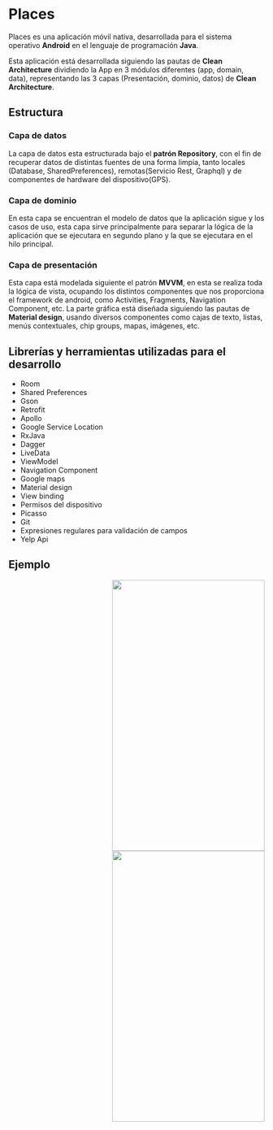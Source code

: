 # Places

Places es una aplicación móvil nativa, desarrollada para el sistema operativo **Android** en el lenguaje de programación **Java**.

Esta aplicación está desarrollada siguiendo las pautas de **Clean Architecture** dividiendo la App en 3 módulos diferentes (app, domain, data), representando las 3 capas (Presentación, dominio, datos) de **Clean Architecture**.

## Estructura

### Capa de datos

La capa de datos esta estructurada bajo el **patrón Repository**, con el fin de recuperar datos de distintas fuentes de una forma limpia, tanto locales (Database, SharedPreferences), remotas(Servicio Rest, Graphql) y de componentes de hardware del dispositivo(GPS).


### Capa de dominio

En esta capa se encuentran el modelo de datos que la aplicación sigue y los casos de uso, esta capa sirve principalmente para separar la lógica de la aplicación que se ejecutara en segundo plano y la que se ejecutara en el hilo principal.

### Capa de presentación

Esta capa está modelada siguiente el patrón **MVVM**, en esta se realiza toda la lógica de vista, ocupando los distintos componentes que nos proporciona el framework de android, como Activities, Fragments, Navigation Component, etc. La parte gráfica está diseñada siguiendo las pautas de **Material design**, usando diversos componentes como cajas de texto, listas, menús contextuales, chip groups, mapas, imágenes, etc.


## Librerías y herramientas utilizadas para el desarrollo

* Room
* Shared Preferences
* Gson
* Retrofit
* Apollo
* Google Service Location
* RxJava
* Dagger
* LiveData
* ViewModel
* Navigation Component
* Google maps
* Material design
* View binding
* Permisos del dispositivo
* Picasso
* Git
* Expresiones regulares para validación de campos
* Yelp Api

## Ejemplo

<img src="/preview/places_1.gif" width="300" height="533" align="right" />
<img src="/preview/places_2.gif" width="300" height="533" align="right" />